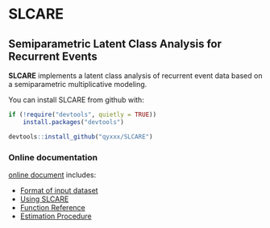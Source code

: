 # SLCARE

## Semiparametric Latent Class Analysis for Recurrent Events

**SLCARE** implements a latent class analysis of recurrent event data based on a semiparametric multiplicative modeling.

You can install SLCARE from github with:

```R
if (!require("devtools", quietly = TRUE))
    install.packages("devtools")

devtools::install_github("qyxxx/SLCARE")
```

### Online documentation

[online document](https://www.metaknight.us/SLCARE/index.html) includes:

- [Format of input dataset](https://www.metaknight.us/SLCARE/articles/Data_format.html)
- [Using SLCARE](https://www.metaknight.us/SLCARE/articles/SLCARE.html)
- [Function Reference](https://www.metaknight.us/SLCARE/reference/index.html)
- [Estimation Procedure](https://www.metaknight.us/SLCARE/articles/Estimation_procedure.html)



